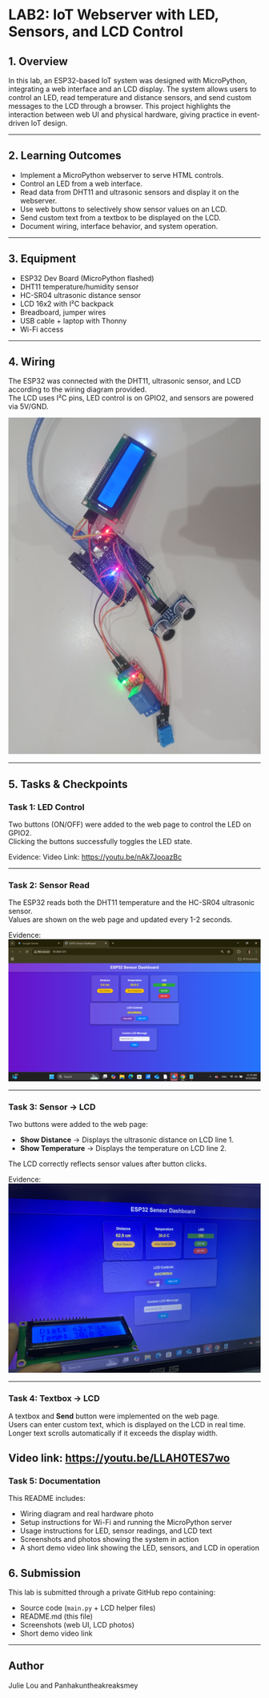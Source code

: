 # LAB2: IoT Webserver with LED, Sensors, and LCD Control

## 1. Overview

In this lab, an ESP32-based IoT system was designed with MicroPython, integrating a web interface and an LCD display.
The system allows users to control an LED, read temperature and distance sensors, and send custom messages to the LCD through a browser.
This project highlights the interaction between web UI and physical hardware, giving practice in event-driven IoT design.

---

## 2. Learning Outcomes

- Implement a MicroPython webserver to serve HTML controls.
- Control an LED from a web interface.
- Read data from DHT11 and ultrasonic sensors and display it on the webserver.
- Use web buttons to selectively show sensor values on an LCD.
- Send custom text from a textbox to be displayed on the LCD.
- Document wiring, interface behavior, and system operation.

---

## 3. Equipment

- ESP32 Dev Board (MicroPython flashed)
- DHT11 temperature/humidity sensor
- HC-SR04 ultrasonic distance sensor
- LCD 16x2 with I²C backpack
- Breadboard, jumper wires
- USB cable + laptop with Thonny
- Wi-Fi access

---

## 4. Wiring

The ESP32 was connected with the DHT11, ultrasonic sensor, and LCD according to the wiring diagram provided.  
The LCD uses I²C pins, LED control is on GPIO2, and sensors are powered via 5V/GND.

![Wiring](IMG_6756.JPG)

---

## 5. Tasks & Checkpoints

### Task 1: LED Control

Two buttons (ON/OFF) were added to the web page to control the LED on GPIO2.  
Clicking the buttons successfully toggles the LED state.

Evidence: Video Link: https://youtu.be/nAk7JooazBc

---

### Task 2: Sensor Read

The ESP32 reads both the DHT11 temperature and the HC-SR04 ultrasonic sensor.  
Values are shown on the web page and updated every 1-2 seconds.

Evidence:  
![Sensor Read](Screenshot%202025-09-15%20111933.png)

---

### Task 3: Sensor → LCD

Two buttons were added to the web page:

- **Show Distance** → Displays the ultrasonic distance on LCD line 1.
- **Show Temperature** → Displays the temperature on LCD line 2.

The LCD correctly reflects sensor values after button clicks.

Evidence:  
![LCD Sensor Output](IMG_6753.jpeg)

---

### Task 4: Textbox → LCD

A textbox and **Send** button were implemented on the web page.  
Users can enter custom text, which is displayed on the LCD in real time.  
Longer text scrolls automatically if it exceeds the display width.

## Video link: https://youtu.be/LLAH0TES7wo

### Task 5: Documentation

This README includes:

- Wiring diagram and real hardware photo
- Setup instructions for Wi-Fi and running the MicroPython server
- Usage instructions for LED, sensor readings, and LCD text
- Screenshots and photos showing the system in action
- A short demo video link showing the LED, sensors, and LCD in operation

## 6. Submission

This lab is submitted through a private GitHub repo containing:

- Source code (`main.py` + LCD helper files)
- README.md (this file)
- Screenshots (web UI, LCD photos)
- Short demo video link

---

## Author

Julie Lou and Panhakuntheakreaksmey
